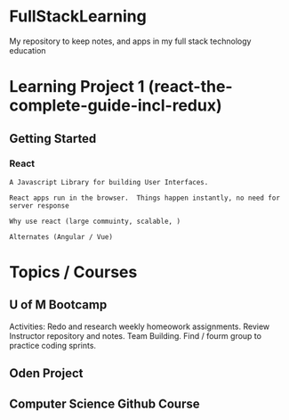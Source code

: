 # FullStackLearning
My repository to keep notes, and apps in my full stack technology education

# Learning Project 1 (react-the-complete-guide-incl-redux)   

## Getting Started   

### React
    A Javascript Library for building User Interfaces.

    React apps run in the browser.  Things happen instantly, no need for server response

    Why use react (large commuinty, scalable, )

    Alternates (Angular / Vue)

# Topics / Courses

## U of M Bootcamp
  Activities: Redo and research weekly homeowork assignments.
              Review Instructor repository and notes.
              Team Building.  Find / fourm group to practice coding sprints.

## Oden Project

## Computer Science Github Course
